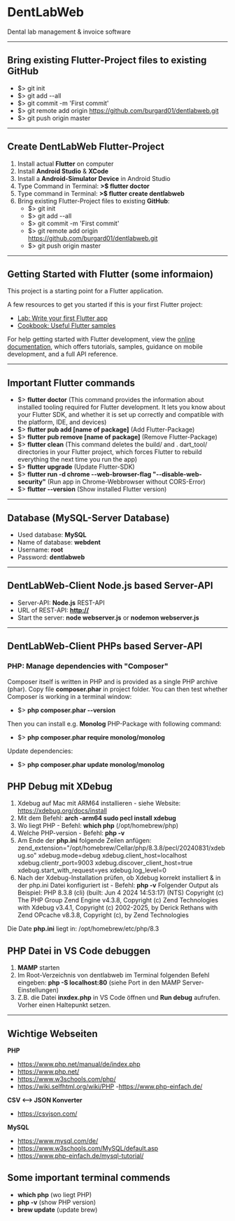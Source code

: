 # DentLabWeb

Dental lab management & invoice software

---

## Bring existing Flutter-Project files to existing GitHub

- $> git init
- $> git add --all
- $> git commit -m 'First commit'
- $> git remote add origin https://github.com/burgard01/dentlabweb.git
- $> git push origin master

---

## Create DentLabWeb Flutter-Project

1. Install actual **Flutter** on computer
2. Install **Android Studio** & **XCode**
3. Install a **Android-Simulator Device** in Android Studio
4. Type Command in Terminal: **>$ flutter doctor**
5. Type command in Terminal: **>$ flutter create dentlabweb**
6. Bring existing Flutter-Project files to existing **GitHub**:
   - $> git init
   - $> git add --all
   - $> git commit -m 'First commit'
   - $> git remote add origin https://github.com/burgard01/dentlabweb.git
   - $> git push origin master 

---

## Getting Started with Flutter (some informaion)

This project is a starting point for a Flutter application.

A few resources to get you started if this is your first Flutter project:

- [Lab: Write your first Flutter app](https://docs.flutter.dev/get-started/codelab)
- [Cookbook: Useful Flutter samples](https://docs.flutter.dev/cookbook)

For help getting started with Flutter development, view the
[online documentation](https://docs.flutter.dev/), which offers tutorials,
samples, guidance on mobile development, and a full API reference.

---

## Important Flutter commands

- $> **flutter doctor** 
     (This command provides the information about installed tooling required for Flutter development. It lets you know about your Flutter SDK, and whether it is set up correctly and compatible with the platform, IDE, and devices)
- $> **flutter pub add [name of package]** (Add Flutter-Package)
- $> **flutter pub remove [name of package]** (Remove Flutter-Package)
- $> **flutter clean**
     (This command deletes the build/ and . dart_tool/ directories in your Flutter project, which forces Flutter to rebuild everything the next time you run the app)
- $> **flutter upgrade** (Update Flutter-SDK)     
- $> **flutter run -d chrome --web-browser-flag "--disable-web-security"** (Run app in Chrome-Webbrowser without CORS-Error)
- $> **flutter --version** (Show installed Flutter version)

---

## Database (MySQL-Server Database)

- Used database: **MySQL**
- Name of database: **webdent**
- Username: **root**  
- Password: **dentlabweb**

---

## DentLabWeb-Client Node.js based Server-API

- Server-API: **Node.js** REST-API 
- URL of REST-API: **[http://](http://localhost:4003)**
- Start the server: **node webserver.js** or **nodemon webserver.js**

---

## DentLabWeb-Client PHPs based Server-API

### PHP: Manage dependencies with "Composer"
Composer itself is written in PHP and is provided as a single PHP archive (phar). 
Copy file **composer.phar** in project folder. You can then test whether Composer 
is working in a terminal window:

- $> **php composer.phar --version**

Then you can install e.g. **Monolog** PHP-Package with following command:

- $> **php composer.phar require monolog/monolog**

Update dependencies:

- $> **php composer.phar update monolog/monolog**

## PHP Debug mit XDebug

1. Xdebug auf Mac mit ARM64 installieren - siehe Website: https://xdebug.org/docs/install
2. Mit dem Befehl: **arch -arm64 sudo pecl install xdebug**
3. Wo liegt PHP - Befehl: **which php** (/opt/homebrew/php)
4. Welche PHP-version - Befehl: **php -v**
5. Am Ende der **php.ini** folgende Zeilen anfügen:
   zend_extension="/opt/homebrew/Cellar/php/8.3.8/pecl/20240831/xdebug.so"
   xdebug.mode=debug
   xdebug.client_host=localhost
   xdebug.clientr_port=9003
   xdebug.discover_client_host=true
   xdebug.start_with_request=yes
   xdebug.log_level=0
6. Nach der Xdebug-Installation prüfen, ob Xdebug korrekt 
   installiert & in der php.ini Datei konfiguriert ist - Befehl: **php -v** Folgender Output als Beispiel:
   PHP 8.3.8 (cli) (built: Jun  4 2024 14:53:17) (NTS) Copyright (c) The PHP Group
   Zend Engine v4.3.8, Copyright (c) Zend Technologies
   with Xdebug v3.4.1, Copyright (c) 2002-2025, by Derick Rethans
   with Zend OPcache v8.3.8, Copyright (c), by Zend Technologies

Die Date **php.ini** liegt in: /opt/homebrew/etc/php/8.3

## PHP Datei in VS Code debuggen

1. **MAMP** starten
2. Im Root-Verzeichnis von dentlabweb im Terminal folgenden Befehl eingeben:
   **php -S localhost:80** (siehe Port in den MAMP Server-Einstellungen)
3. Z.B. die Datei **inxdex.php** in VS Code öffnen und **Run debug**
   aufrufen. Vorher einen Haltepunkt setzen.       

---   

## Wichtige Webseiten

**PHP**
- https://www.php.net/manual/de/index.php
- https://www.php.net/
- https://www.w3schools.com/php/
- https://wiki.selfhtml.org/wiki/PHP
-https://www.php-einfach.de/

**CSV <--> JSON Konverter**
- https://csvjson.com/

**MySQL**
- https://www.mysql.com/de/
- https://www.w3schools.com/MySQL/default.asp
- https://www.php-einfach.de/mysql-tutorial/

## Some important terminal commends

- **which php** (wo liegt PHP)
- **php -v** (show PHP version)
- **brew update** (update brew)  

